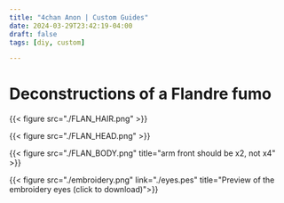 ```yaml
---
title: "4chan Anon | Custom Guides"
date: 2024-03-29T23:42:19-04:00
draft: false
tags: [diy, custom]

---
```

# Deconstructions of a Flandre fumo
{{< figure src="./FLAN_HAIR.png" >}}

{{< figure src="./FLAN_HEAD.png" >}}

{{< figure src="./FLAN_BODY.png" title="arm front should be x2, not x4" >}}

{{< figure src="./embroidery.png" link="./eyes.pes" title="Preview of the embroidery eyes (click to download)">}}


